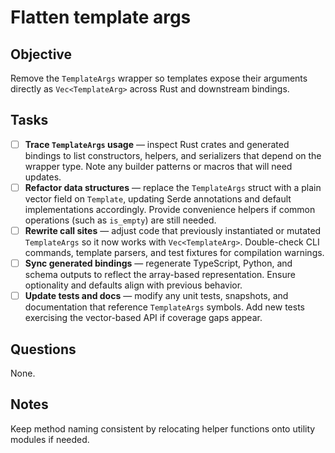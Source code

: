# Flatten template args

## Objective

Remove the `TemplateArgs` wrapper so templates expose their arguments directly as `Vec<TemplateArg>` across Rust and downstream bindings.

## Tasks

- [ ] **Trace `TemplateArgs` usage** — inspect Rust crates and generated bindings to list constructors, helpers, and serializers that depend on the wrapper type.
      Note any builder patterns or macros that will need updates.
- [ ] **Refactor data structures** — replace the `TemplateArgs` struct with a plain vector field on `Template`, updating Serde annotations and default implementations accordingly.
      Provide convenience helpers if common operations (such as `is_empty`) are still needed.
- [ ] **Rewrite call sites** — adjust code that previously instantiated or mutated `TemplateArgs` so it now works with `Vec<TemplateArg>`.
      Double-check CLI commands, template parsers, and test fixtures for compilation warnings.
- [ ] **Sync generated bindings** — regenerate TypeScript, Python, and schema outputs to reflect the array-based representation.
      Ensure optionality and defaults align with previous behavior.
- [ ] **Update tests and docs** — modify any unit tests, snapshots, and documentation that reference `TemplateArgs` symbols.
      Add new tests exercising the vector-based API if coverage gaps appear.

## Questions

None.

## Notes

Keep method naming consistent by relocating helper functions onto utility modules if needed.
